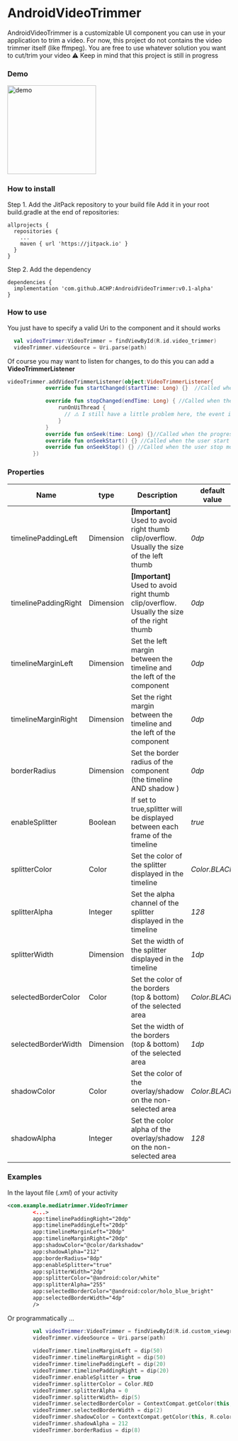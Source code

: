# AndroidVideoTrimmer
AndroidVideoTrimmer is a customizable UI component you can use in your application to trim a video.
For now, this project do not contains the video trimmer itself (like ffmpeg).
You are free to use whatever solution you want to cut/trim your video
⚠️ Keep in mind that this project is still in progress

### Demo
<img src="https://i.imgur.com/HGbk5Qb.gif" alt="demo" width="200px"/>

### How to install

Step 1. Add the JitPack repository to your build file
Add it in your root build.gradle at the end of repositories:

```
allprojects {
  repositories {
    ...
    maven { url 'https://jitpack.io' }
  }
}
```

Step 2. Add the dependency
```
dependencies {
  implementation 'com.github.ACHP:AndroidVideoTrimmer:v0.1-alpha'
}
```
### How to use
You just have to specify a valid Uri to the component and it should works
```kotlin
  val videoTrimmer:VideoTrimmer = findViewById(R.id.video_trimmer)
  videoTrimmer.videoSource = Uri.parse(path)
```

Of course you may want to listen for changes, to do this you can add a **VideoTrimmerListener**
```kotlin
videoTrimmer.addVideoTrimmerListener(object:VideoTrimmerListener{
            override fun startChanged(startTime: Long) {}  //Called when the start position has changed

            override fun stopChanged(endTime: Long) { //Called when the stop position has changed
                runOnUiThread {
                  // ⚠️ I still have a little problem here, the event is triggered from a background thread
                }
            }
            override fun onSeek(time: Long) {}//Called when the progress cursor has moved
            override fun onSeekStart() {} //Called when the user start moving a thumb
            override fun onSeekStop() {} //Called when the user stop moving a thumb
        })
```

### Properties

| Name |type| Description | default value |
|------|----|-------------|---------------|
|timelinePaddingLeft|Dimension| **[Important]** Used to avoid right thumb clip/overflow. Usually the size of the left thumb | *0dp* |
|timelinePaddingRight|Dimension| **[Important]** Used to avoid right thumb clip/overflow. Usually the size of the right thumb | *0dp* |
|timelineMarginLeft|Dimension|Set the left margin between the timeline and the left of the component | *0dp* |
|timelineMarginRight|Dimension|Set the right margin between the timeline and the left of the component | *0dp* |
|borderRadius|Dimension|Set the border radius of the component (the timeline AND shadow )  | *0dp* |
|enableSplitter|Boolean|If set to true,splitter will be displayed between each frame of the timeline  | *true* |
|splitterColor|Color|Set the color of the splitter displayed in the timeline  | *Color.BLACK* |
|splitterAlpha|Integer|Set the alpha channel of the splitter displayed in the timeline  | *128* |
|splitterWidth|Dimension|Set the width of the splitter displayed in the timeline   | *1dp* |
|selectedBorderColor|Color|Set the color of the borders (top & bottom) of the selected area | *Color.BLACK* |
|selectedBorderWidth|Dimension|Set the width of the borders (top & bottom) of the selected area | *1dp* |
|shadowColor|Color|Set the color of the overlay/shadow on the non-selected area | *Color.BLACK* |
|shadowAlpha|Integer|Set the color alpha of the overlay/shadow on the non-selected area | *128* |

### Examples

In the layout file (*.xml*) of your activity
```xml
<com.example.mediatrimmer.VideoTrimmer
        <...>
        app:timelinePaddingRight="20dp"
        app:timelinePaddingLeft="20dp"
        app:timelineMarginLeft="20dp"
        app:timelineMarginRight="20dp"
        app:shadowColor="@color/darkshadow"
        app:shadowAlpha="212"
        app:borderRadius="8dp"
        app:enableSplitter="true"
        app:splitterWidth="2dp"
        app:splitterColor="@android:color/white"
        app:splitterAlpha="255"
        app:selectedBorderColor="@android:color/holo_blue_bright"
        app:selectedBorderWidth="4dp"
        />
```

Or programmatically ...
```kotlin
        val videoTrimmer:VideoTrimmer = findViewById(R.id.custom_viewgroup)
        videoTrimmer.videoSource = Uri.parse(path)
        
        videoTrimmer.timelineMarginLeft = dip(50)
        videoTrimmer.timelineMarginRight = dip(50)
        videoTrimmer.timelinePaddingLeft = dip(20)
        videoTrimmer.timelinePaddingRight = dip(20)
        videoTrimmer.enableSplitter = true
        videoTrimmer.splitterColor = Color.RED
        videoTrimmer.splitterAlpha = 0
        videoTrimmer.splitterWidth= dip(5)
        videoTrimmer.selectedBorderColor = ContextCompat.getColor(this, R.color.pink)
        videoTrimmer.selectedBorderWidth = dip(2)
        videoTrimmer.shadowColor = ContextCompat.getColor(this, R.color.darkshadow)
        videoTrimmer.shadowAlpha = 212
        videoTrimmer.borderRadius = dip(8) 
    
```
